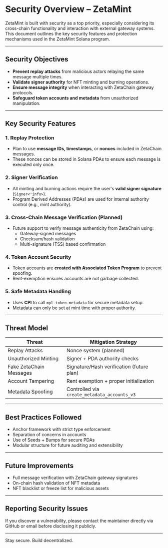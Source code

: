 
# Security Overview – ZetaMint

ZetaMint is built with security as a top priority, especially considering its cross-chain functionality and interaction with external gateway systems. This document outlines the key security features and protection mechanisms used in the ZetaMint Solana program.

---

## Security Objectives

- **Prevent replay attacks** from malicious actors relaying the same message multiple times.
- **Validate signer authority** for NFT minting and burning operations.
- **Ensure message integrity** when interacting with ZetaChain gateway protocols.
- **Safeguard token accounts and metadata** from unauthorized manipulation.

---

## Key Security Features

### 1. **Replay Protection**
- Plan to use **message IDs, timestamps**, or **nonces** included in ZetaChain messages.
- These nonces can be stored in Solana PDAs to ensure each message is executed only once.

### 2. **Signer Verification**
- All minting and burning actions require the user's **valid signer signature** (`Signer<'info>`).
- Program Derived Addresses (PDAs) are used for internal authority control (e.g., mint authority).

### 3. **Cross-Chain Message Verification (Planned)**
- Future support to verify message authenticity from ZetaChain using:
  - Gateway-signed messages
  - Checksum/hash validation
  - Multi-signature (TSS) based confirmation

### 4. **Token Account Security**
- Token accounts are **created with Associated Token Program** to prevent spoofing.
- Rent-exemption ensures accounts are not garbage collected.

### 5. **Safe Metadata Handling**
- Uses **CPI** to call `mpl-token-metadata` for secure metadata setup.
- Metadata can only be set at mint time with proper authority.

---

## Threat Model

| Threat                        | Mitigation Strategy                          |
|------------------------------|----------------------------------------------|
| Replay Attacks               | Nonce system (planned)                       |
| Unauthorized Minting         | Signer + PDA authority checks                |
| Fake ZetaChain Messages      | Signature/Hash verification (future plan)    |
| Account Tampering            | Rent exemption + proper initialization       |
| Metadata Spoofing            | Controlled via `create_metadata_accounts_v3` |

---

## Best Practices Followed

- Anchor framework with strict type enforcement
- Separation of concerns in accounts
- Use of Seeds + Bumps for secure PDAs
- Modular structure for future auditing and extensibility

---

## Future Improvements

- Full message verification with ZetaChain gateway signatures
- On-chain hash validation of NFT metadata
- NFT blacklist or freeze list for malicious assets

---

## Reporting Security Issues

If you discover a vulnerability, please contact the maintainer directly via GitHub or email before disclosing it publicly.

---

Stay secure. Build decentralized. 
